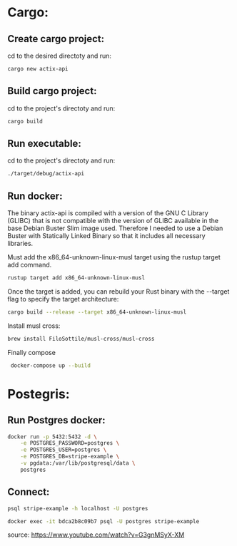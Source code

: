 
# Cargo:

## Create cargo project:

cd to the desired directoty and run:
```sh
cargo new actix-api
```

## Build cargo project:

cd to the project's directoty and run:
```sh
cargo build
```

## Run executable:

cd to the project's directoty and run:
```sh
./target/debug/actix-api
```

## Run docker:

The binary actix-api is compiled with a version of the GNU C Library (GLIBC) that is not compatible with the version of GLIBC available in the base Debian Buster Slim image used. Therefore I needed to use a Debian Buster with Statically Linked Binary so that it includes all necessary libraries.

Must add the x86_64-unknown-linux-musl target using the rustup target add command.
```sh
rustup target add x86_64-unknown-linux-musl
```

Once the target is added, you can rebuild your Rust binary with the --target flag to specify the target architecture:
```sh
cargo build --release --target x86_64-unknown-linux-musl
```

Install musl cross:
```sh
brew install FiloSottile/musl-cross/musl-cross
```

Finally compose
```sh
 docker-compose up --build
```

# Postegris:

## Run Postgres docker:
```sh
docker run -p 5432:5432 -d \
    -e POSTGRES_PASSWORD=postgres \
    -e POSTGRES_USER=postgres \
    -e POSTGRES_DB=stripe-example \
    -v pgdata:/var/lib/postgresql/data \
    postgres
```

## Connect:
```sh
psql stripe-example -h localhost -U postgres
```

```sh
docker exec -it bdca2b8c09b7 psql -U postgres stripe-example
```
source: https://www.youtube.com/watch?v=G3gnMSyX-XM